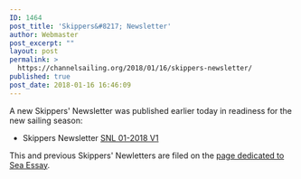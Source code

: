 ```yaml
---
ID: 1464
post_title: 'Skippers&#8217; Newsletter'
author: Webmaster
post_excerpt: ""
layout: post
permalink: >
  https://channelsailing.org/2018/01/16/skippers-newsletter/
published: true
post_date: 2018-01-16 16:46:09
---
```

A new Skippers' Newsletter was published earlier today in readiness for the new sailing season:
<ul>
	<li>Skippers Newsletter <a title="SNL 01-2018 V1" href="//channelsailing.org/wp-content/uploads/2018/01/snl-01-2018-v1.pdf">SNL 01-2018 V1</a></li>
</ul>
This and previous Skippers' Newletters are filed on the <a href="//channelsailing.org/seaessay/">page dedicated to Sea Essay</a>.